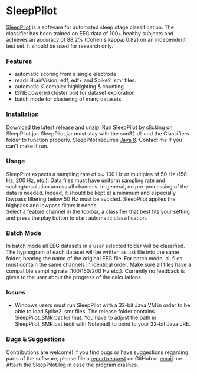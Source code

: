 # SleepPilot #

[SleepPilot](https://github.com/xuser/SleepPilot/releases/download/v0.9.3-beta/SleepPilot_v0.9.3.zip) is a software for automated sleep stage classification. 
The classifier has been trained on EEG data of 100+ healthy subjects and achieves an accuracy of 88.2% (Cohen's kappa: 0.82) on an independent test set. 
It should be used for research only. 

### Features ###
* automatic scoring from a single electrode
* reads BrainVision, edf, edf+ and Spike2 .smr files.
* automatic K-complex highlighting & counting
* tSNE powered cluster plot for dataset exploration 
* batch mode for clustering of many datasets
 
### Installation ###
[Download](https://github.com/xuser/SleepPilot/releases/download/v0.9.4-beta/SleepPilot_v0.9.4.zip) the latest release and unzip. Run SleepPilot by clicking on SleepPilot.jar.
SleepPilot.jar must stay with the son32.dll and the Classifiers folder to function properly.
SleepPilot requires [Java 8](http://www.oracle.com/technetwork/java/javase/downloads/jre8-downloads-2133155.html).
Contact me if you can't make it run.

### Usage ###
SleepPilot expects a sampling rate of >= 100 Hz or multiples of 50 Hz (150 Hz, 200 Hz, etc.). 
Data files must have uniform sampling rate and scaling/resolution across all channels.
In general, no pre-processing of the data is needed. 
Indeed, it should be kept at a minimum and especially lowpass filtering below 50 Hz must be avoided. 
SleepPilot applies the highpass and lowpass filters it needs.  
Select a feature channel in the toolbar, a classifier that best fits your setting and press the play button to start automatic classification.

### Batch Mode ###
In batch mode all EEG datasets in a user selected folder will be classified. The hypnogram of each dataset will be written as .txt file into the same folder, bearing the name of the original EEG file. For batch mode, all files must contain the same channels in identical order. Make sure all files have a compatible sampling rate (100/150/200 Hz etc.). Currently no feedback is given to the user about the progress of the calculations.

### Issues ###
* Windows users must run SleepPilot with a 32-bit Java VM in order to be able to load Spike2 .smr files. The release folder contains SleepPilot_SMR.bat for that. You have to adjust the path in SleepPilot_SMR.bat (edit with Notepad) to point to your 32-bit Java JRE.
 

### Bugs & Suggestions ###
Contributions are welcome!
If you find bugs or have suggestions regarding parts of the software, please file a [report/request](https://github.com/xuser/SleepPilot/issues) on GitHub or [email](weigenand@inb.uni-luebeck.de) me.
Attach the SleepPilot.log in case the program crashes.


